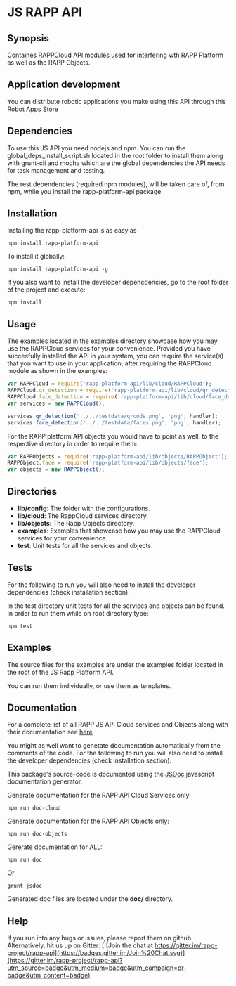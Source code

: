 # JS RAPP API

## Synopsis

Containes RAPPCloud API modules used for interfering wth RAPP Platform as well as the RAPP Objects.

## Application development

You can distribute robotic applications you make using this API through this [Robot Apps Store](https://rapp.cloud/)

## Dependencies

To use this JS API you need nodejs and npm.
You can run the global_deps_install_script.sh located in the root folder to install them along with grunt-cli and mocha which are the global dependencies the API needs for task management and testing.

The rest dependencies (required npm modules), will be taken care of, from npm, while you install the rapp-platform-api package.

## Installation

Installing the rapp-platform-api is as easy as 

```shell
npm install rapp-platform-api
```

To install it globally:

```shell
npm install rapp-platform-api -g
```

If you also want to install the developer depencdencies, go to the root folder of the project and execute:

```shell
npm install
```

## Usage

The examples located in the examples directory showcase how you may use the RAPPCloud services for your convenience.
Provided you have succesfully installed the API in your system, you can require the service(s) that you want to use in your application, after requiring the RAPPCloud module as shown in the examples:

```js
var RAPPCloud = require('rapp-platform-api/lib/cloud/RAPPCloud');
RAPPCloud.qr_detection = require('rapp-platform-api/lib/cloud/qr_detection');
RAPPCloud.face_detection = require('rapp-platform-api/lib/cloud/face_detection'); 
var services = new RAPPCloud();

services.qr_detection('../../testdata/qrcode.png', 'png', handler);
services.face_detection('../../testdata/faces.png', 'png', handler);
```

For the RAPP platform API objects you would have to point as well, to the respective directory in order to require them:

```js
var RAPPObjects = require('rapp-platform-api/lib/objects/RAPPObject');
RAPPObject.face = require('rapp-platform-api/lib/objects/face');
var objects = new RAPPObject();
```

## Directories

- **lib/config**: The folder with the configurations. 
- **lib/cloud**: The RappCloud services directory.
- **lib/objects**: The Rapp Objects directory.
- **examples**: Examples that showcase how you may use the RAPPCloud services for your convenience.
- **test**: Unit tests for all the services and objects.

## Tests

For the following to run you will also need to install the developer dependencies (check installation section).

In the test directory unit tests for all the services and objects can be found. In order to run them while on root directory type:

```shell
npm test
```

## Examples

The source files for the examples are under the examples folder located in the root of the JS Rapp Platform API.

You can run them individually, or use them as templates.

## Documentation

For a complete list of all RAPP JS API Cloud services and Objects along with their documentation see [here](https://github.com/rapp-project/rapp-api/tree/js/js/lib/README.md)

You might as well want to genetate documentation automatically from the comments of the code.
For the following to run you will also need to install the developer dependencies (check installation section).

This package's source-code is documented using the [JSDoc](https://github.com/jsdoc3/jsdoc) javascript documentation generator.

Generate documentation for the RAPP API Cloud Services only:


```shell
npm run doc-cloud
```

Generate documentation for the RAPP API Objects only:

```shell
npm run doc-objects
```

Gererate documentation for ALL:

```shell
npm run doc
```

Or

```shell
grunt jsdoc
```

Generated doc files are located under the **doc/** directory.

## Help

If you run into any bugs or issues, please report them on github. 
Alternatively, hit us up on Gitter: [![Join the chat at https://gitter.im/rapp-project/rapp-api](https://badges.gitter.im/Join%20Chat.svg)](https://gitter.im/rapp-project/rapp-api?utm_source=badge&utm_medium=badge&utm_campaign=pr-badge&utm_content=badge)


